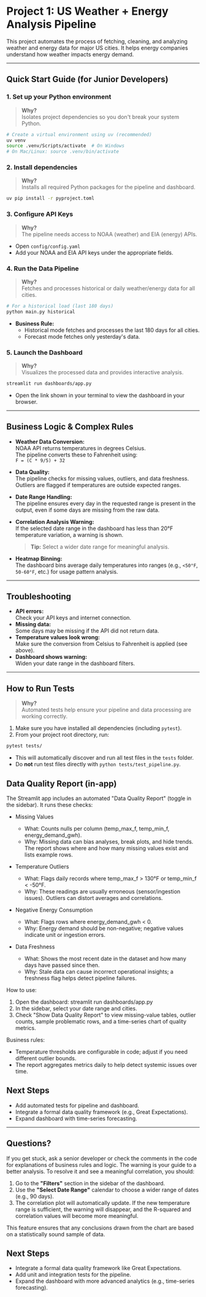# Project 1: US Weather + Energy Analysis Pipeline

This project automates the process of fetching, cleaning, and analyzing weather and energy data for major US cities. It helps energy companies understand how weather impacts energy demand.

---

## Quick Start Guide (for Junior Developers)

### 1. **Set up your Python environment**

> **Why?**  
> Isolates project dependencies so you don't break your system Python.

```bash
# Create a virtual environment using uv (recommended)
uv venv
source .venv/Scripts/activate  # On Windows
# On Mac/Linux: source .venv/bin/activate
```

### 2. **Install dependencies**

> **Why?**  
> Installs all required Python packages for the pipeline and dashboard.

```bash
uv pip install -r pyproject.toml
```

### 3. **Configure API Keys**

> **Why?**  
> The pipeline needs access to NOAA (weather) and EIA (energy) APIs.

- Open `config/config.yaml`
- Add your NOAA and EIA API keys under the appropriate fields.

### 4. **Run the Data Pipeline**

> **Why?**  
> Fetches and processes historical or daily weather/energy data for all cities.

```bash
# For a historical load (last 180 days)
python main.py historical
```

- **Business Rule:**
  - Historical mode fetches and processes the last 180 days for all cities.
  - Forecast mode fetches only yesterday's data.

### 5. **Launch the Dashboard**

> **Why?**  
> Visualizes the processed data and provides interactive analysis.

```bash
streamlit run dashboards/app.py
```

- Open the link shown in your terminal to view the dashboard in your browser.

---

## Business Logic & Complex Rules

- **Weather Data Conversion:**  
  NOAA API returns temperatures in degrees Celsius.  
  The pipeline converts these to Fahrenheit using:  
  `F = (C * 9/5) + 32`

- **Data Quality:**  
  The pipeline checks for missing values, outliers, and data freshness.  
  Outliers are flagged if temperatures are outside expected ranges.

- **Date Range Handling:**  
  The pipeline ensures every day in the requested range is present in the output, even if some days are missing from the raw data.

- **Correlation Analysis Warning:**  
  If the selected date range in the dashboard has less than 20°F temperature variation, a warning is shown.

  > **Tip:** Select a wider date range for meaningful analysis.

- **Heatmap Binning:**  
  The dashboard bins average daily temperatures into ranges (e.g., `<50°F`, `50-60°F`, etc.) for usage pattern analysis.

---

## Troubleshooting

- **API errors:**  
  Check your API keys and internet connection.
- **Missing data:**  
  Some days may be missing if the API did not return data.
- **Temperature values look wrong:**  
  Make sure the conversion from Celsius to Fahrenheit is applied (see above).
- **Dashboard shows warning:**  
  Widen your date range in the dashboard filters.

---

## How to Run Tests

> **Why?**  
> Automated tests help ensure your pipeline and data processing are working correctly.

1. Make sure you have installed all dependencies (including `pytest`).
2. From your project root directory, run:

```bash
pytest tests/
```

- This will automatically discover and run all test files in the `tests` folder.
- Do **not** run test files directly with `python tests/test_pipeline.py`.

## Data Quality Report (in-app)

The Streamlit app includes an automated "Data Quality Report" (toggle in the sidebar). It runs these checks:

- Missing Values

  - What: Counts nulls per column (temp_max_f, temp_min_f, energy_demand_gwh).
  - Why: Missing data can bias analyses, break plots, and hide trends. The report shows where and how many missing values exist and lists example rows.

- Temperature Outliers

  - What: Flags daily records where temp_max_f > 130°F or temp_min_f < -50°F.
  - Why: These readings are usually erroneous (sensor/ingestion issues). Outliers can distort averages and correlations.

- Negative Energy Consumption

  - What: Flags rows where energy_demand_gwh < 0.
  - Why: Energy demand should be non-negative; negative values indicate unit or ingestion errors.

- Data Freshness
  - What: Shows the most recent date in the dataset and how many days have passed since then.
  - Why: Stale data can cause incorrect operational insights; a freshness flag helps detect pipeline failures.

How to use:

1. Open the dashboard: streamlit run dashboards/app.py
2. In the sidebar, select your date range and cities.
3. Check "Show Data Quality Report" to view missing-value tables, outlier counts, sample problematic rows, and a time-series chart of quality metrics.

Business rules:

- Temperature thresholds are configurable in code; adjust if you need different outlier bounds.
- The report aggregates metrics daily to help detect systemic issues over time.

## Next Steps

- Add automated tests for pipeline and dashboard.
- Integrate a formal data quality framework (e.g., Great Expectations).
- Expand dashboard with time-series forecasting.

---

## Questions?

If you get stuck, ask a senior developer or check the comments in the code for explanations of business rules and logic.
The warning is your guide to a better analysis. To resolve it and see a meaningful correlation, you should:

1.  Go to the **"Filters"** section in the sidebar of the dashboard.
2.  Use the **"Select Date Range"** calendar to choose a wider range of dates (e.g., 90 days).
3.  The correlation plot will automatically update. If the new temperature range is sufficient, the warning will disappear, and the R-squared and correlation values will become more meaningful.

This feature ensures that any conclusions drawn from the chart are based on a statistically sound sample of data.

## Next Steps

- Integrate a formal data quality framework like Great Expectations.
- Add unit and integration tests for the pipeline.
- Expand the dashboard with more advanced analytics (e.g., time-series forecasting).
